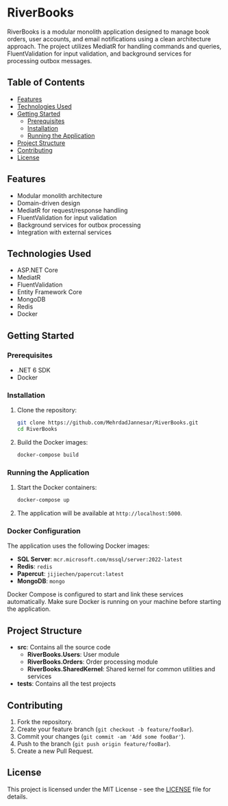 # RiverBooks

RiverBooks is a modular monolith application designed to manage book orders, user accounts, and email notifications using a clean architecture approach. The project utilizes MediatR for handling commands and queries, FluentValidation for input validation, and background services for processing outbox messages.

## Table of Contents

- [Features](#features)
- [Technologies Used](#technologies-used)
- [Getting Started](#getting-started)
  - [Prerequisites](#prerequisites)
  - [Installation](#installation)
  - [Running the Application](#running-the-application)
- [Project Structure](#project-structure)
- [Contributing](#contributing)
- [License](#license)

## Features

- Modular monolith architecture
- Domain-driven design
- MediatR for request/response handling
- FluentValidation for input validation
- Background services for outbox processing
- Integration with external services

## Technologies Used

- ASP.NET Core
- MediatR
- FluentValidation
- Entity Framework Core
- MongoDB
- Redis
- Docker

## Getting Started

### Prerequisites

- .NET 6 SDK
- Docker

### Installation

1. Clone the repository:
    ```sh
    git clone https://github.com/MehrdadJannesar/RiverBooks.git
    cd RiverBooks
    ```

2. Build the Docker images:
    ```sh
    docker-compose build
    ```

### Running the Application

1. Start the Docker containers:
    ```sh
    docker-compose up
    ```

2. The application will be available at `http://localhost:5000`.

### Docker Configuration

The application uses the following Docker images:

- **SQL Server**: `mcr.microsoft.com/mssql/server:2022-latest`
- **Redis**: `redis`
- **Papercut**: `jijiechen/papercut:latest`
- **MongoDB**: `mongo`

Docker Compose is configured to start and link these services automatically. Make sure Docker is running on your machine before starting the application.

## Project Structure

- **src**: Contains all the source code
  - **RiverBooks.Users**: User module
  - **RiverBooks.Orders**: Order processing module
  - **RiverBooks.SharedKernel**: Shared kernel for common utilities and services
- **tests**: Contains all the test projects

## Contributing

1. Fork the repository.
2. Create your feature branch (`git checkout -b feature/fooBar`).
3. Commit your changes (`git commit -am 'Add some fooBar'`).
4. Push to the branch (`git push origin feature/fooBar`).
5. Create a new Pull Request.

## License

This project is licensed under the MIT License - see the [LICENSE](LICENSE) file for details.
